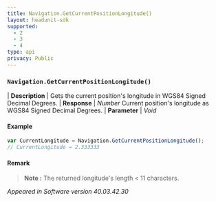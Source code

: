 ```yaml
---
title: Navigation.GetCurrentPositionLongitude()
layout: headunit-sdk
supported:
  - 2
  - 3
  - 4
type: api
privacy: Public
---
```


### `Navigation.GetCurrentPositionLongitude()`

| **Description** | Gets the current position's longitude in WGS84 Signed Decimal Degrees.
| **Response** | *Number*  Current position's longitude as WGS84 Signed Decimal Degrees.
| **Parameter**   | *Void*

#### Example

```javascript
var CurrentLongitude = Navigation.GetCurrentPositionLongitude();
// CurrentLongitude = 2.333333
```

#### Remark

>**Note :** The returned longitude's length < 11 characters.

*Appeared in Software version 40.03.42.30*